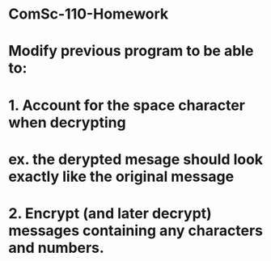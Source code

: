 # ComSc-110-Homework
# Modify previous program to be able to:
# 1. Account for the space character when decrypting
#        ex. the derypted mesage should look exactly like the original message
# 2. Encrypt (and later decrypt) messages containing any characters and numbers.  
